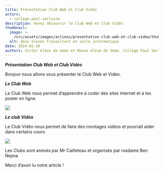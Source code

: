 ```yaml
---
title: Présentation Club Web et Club Vidéo
actors:
  - college-paul-verlaine
description: Venez découvrir le Club Web et Club Vidéo
thumbnail:
  image: >-
    /src/assets/images/actions/presentation-club-web-et-club-video/thumbnail/image.jpeg
  alt: deux eleves travaillent en salle informatique
date: 2024-02-20
authors: Victor élève de 4eme et Manon élève de 5eme, Collège Paul Verlaine
---
```


**_Présentation Club Web et Club Vidéo_**

Bonjour nous allons vous présenter le Club Web et Vidéo.

**_Le Club Web_**

Le Club Web nous permet d’apprendre à coder des sites internet et à les poster en ligne.

![](src/assets/images/projects/presentation-club-web-et-club-video/img_0258.jpeg)

**_Le club Vidéo_**

Le Club Vidéo nous permet de faire des montages vidéos et pourrait aider dans certains cours

![](src/assets/images/projects/presentation-club-web-et-club-video/img_0261.jpeg)

Les Clubs sont animés par Mr Cailleteau et organisés par madame Ben Nejma

Merci d’avoir lu notre article !
